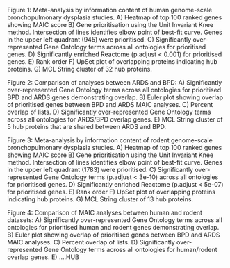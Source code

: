 Figure 1: Meta-analysis by information content of human genome-scale bronchopulmonary dysplasia studies. A) Heatmap of top 100 ranked genes showing MAIC score B) Gene prioritisation using the Unit Invariant Knee method. Intersection of lines identifies elbow point of best-fit curve. Genes in the upper left quadrant (945) were prioritised. C) Significantly over-represented Gene Ontology terms across all ontologies for prioritised genes. D) Significantly enriched Reactome (p.adjust < 0.001) for prioritised genes. E) Rank order F) UpSet plot of overlapping proteins indicating hub proteins. G) MCL String cluster of 32 hub proteins.

Figure 2: Comparison of analyses between ARDS and BPD: A) Significantly over-represented Gene Ontology terms across all ontologies for prioritised BPD and ARDS genes demonstrating overlap. B) Euler plot showing overlap of prioritised genes between BPD and ARDS MAIC analyses. C) Percent overlap of lists. D) Significantly over-represented Gene Ontology terms across all ontologies for ARDS/BPD overlap genes. E) MCL String cluster of 5 hub proteins that are shared between ARDS and BPD.

Figure 3: Meta-analysis by information content of rodent genome-scale bronchopulmonary dysplasia studies. A) Heatmap of top 100 ranked genes showing MAIC score B) Gene prioritisation using the Unit Invariant Knee method. Intersection of lines identifies elbow point of best-fit curve. Genes in the upper left quadrant (1783) were prioritised. C) Significantly over-represented Gene Ontology terms (p.adjust < 3e-10) across all ontologies for prioritised genes. D) Significantly enriched Reactome (p.adjust < 5e-07) for prioritised genes. E) Rank order F) UpSet plot of overlapping proteins indicating hub proteins. G) MCL String cluster of 13 hub proteins.

Figure 4: Comparison of MAIC analyses between human and rodent datasets: A) Significantly over-represented Gene Ontology terms across all ontologies for prioritised human and rodent genes demonstrating overlap. B) Euler plot showing overlap of prioritised genes between BPD and ARDS MAIC analyses. C) Percent overlap of lists. D) Significantly over-represented Gene Ontology terms across all ontologies for human/rodent overlap genes. E) ….HUB

